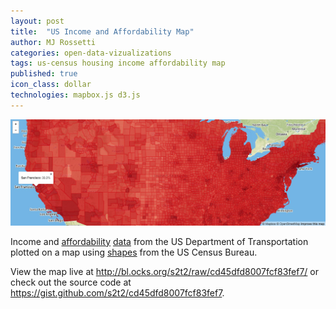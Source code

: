 ```yaml
---
layout: post
title:  "US Income and Affordability Map"
author: MJ Rossetti
categories: open-data-vizualizations
tags: us-census housing income affordability map
published: true
icon_class: dollar
technologies: mapbox.js d3.js
---
```


![A choropleth map of the United States.](/assets/images/income-and-affordability-map.png "Income and Affordability Map")

Income and [affordability](http://en.wiktionary.org/wiki/affordability)
 [data](https://gist.github.com/s2t2/cd45dfd8007fcf83fef7#affordability-data)
 from the US Department of Transportation
 plotted on a map using [shapes](https://www.census.gov/geo/maps-data/data/cbf/cbf_msa.html)
 from the US Census Bureau.

View the map live at http://bl.ocks.org/s2t2/raw/cd45dfd8007fcf83fef7/ or check out the source code at https://gist.github.com/s2t2/cd45dfd8007fcf83fef7.
